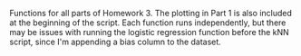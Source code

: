 Functions for all parts of Homework 3. The plotting in Part 1 is also included at the beginning of the script. Each function runs independently, but there may be issues with running the logistic regression function before the kNN script, since I'm appending a bias column to the dataset.
